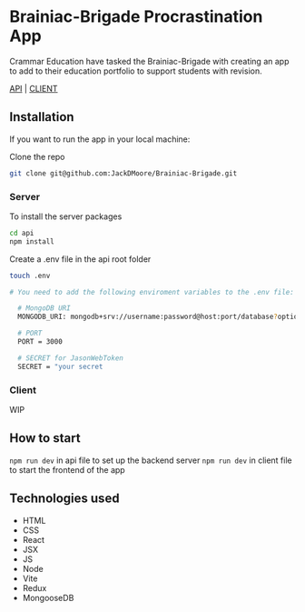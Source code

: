 # Brainiac-Brigade Procrastination App

Crammar Education have tasked the Brainiac-Brigade with creating an app to add to their education portfolio to support students with revision.

[API](https://brainiac-api.onrender.com/) | [CLIENT](https://brainiac-brigade.onrender.com/)

## Installation

If you want to run the app in your local machine:

Clone the repo
```bash
git clone git@github.com:JackDMoore/Brainiac-Brigade.git
```

### Server
To install the server packages

```bash
cd api
npm install
```

Create a .env file in the api root folder
```bash
touch .env

# You need to add the following enviroment variables to the .env file:

  # MongoDB URI
  MONGODB_URI: mongodb+srv://username:password@host:port/database?options...

  # PORT
  PORT = 3000

  # SECRET for JasonWebToken
  SECRET = "your secret
```
### Client

WIP

## How to start

`npm run dev` in api file to set up the backend server
`npm run dev` in client file to start the frontend of the app 

## Technologies used

- HTML
- CSS
- React
- JSX
- JS
- Node
- Vite
- Redux
- MongooseDB


## 
